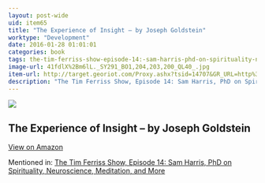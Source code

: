 ```yaml
---
layout: post-wide
uid: item65
title: "The Experience of Insight – by Joseph Goldstein"
worktype: "Development"
date: 2016-01-28 01:01:01
categories: book
tags: the-tim-ferriss-show-episode-14:-sam-harris-phd-on-spirituality-neuroscience-meditation-and-more
image-url: 41fdlX%2Bm6lL._SY291_BO1,204,203,200_QL40_.jpg
item-url: http://target.georiot.com/Proxy.ashx?tsid=14707&GR_URL=http%3A%2F%2Fwww.amazon.com%2FExperience-Insight-Buddhist-Meditation-Shambhala%2Fdp%2F0877732264%2F
description: "The Tim Ferriss Show, Episode 14: Sam Harris, PhD on Spirituality, Neuroscience, Meditation, and More"
---
```

<a href="http://target.georiot.com/Proxy.ashx?tsid=14707&GR_URL=http%3A%2F%2Fwww.amazon.com%2FExperience-Insight-Buddhist-Meditation-Shambhala%2Fdp%2F0877732264%2F" target="blank"><img src="../../../../img/thumbs/41fdlX%2Bm6lL._SY291_BO1,204,203,200_QL40_.jpg" class="prod-img"></a>
<h2>The Experience of Insight – by Joseph Goldstein</h2>
<p><a class="btn btn-primary" href="http://target.georiot.com/Proxy.ashx?tsid=14707&GR_URL=http%3A%2F%2Fwww.amazon.com%2FExperience-Insight-Buddhist-Meditation-Shambhala%2Fdp%2F0877732264%2F" target="blank">View on Amazon</a><p>
<p>Mentioned in: <a href="http://fourhourworkweek.com/2014/06/18/sam-harris/" target="blank">The Tim Ferriss Show, Episode 14: Sam Harris, PhD on Spirituality, Neuroscience, Meditation, and More</a></p>
